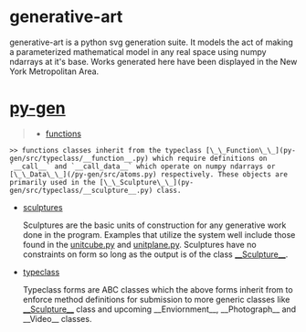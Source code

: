# generative-art

generative-art is a python svg generation suite. It models the act of making a parameterized mathematical model in any real space using numpy ndarrays at it's base. Works generated here have been displayed in the New York Metropolitan Area.

# [py-gen](/py-gen)
> - [functions](/py-gen/src/functions)
    
    >> functions classes inherit from the typeclass [\_\_Function\_\_](py-gen/src/typeclass/__function__.py) which require definitions on `__call__` and `__call_data__` which operate on numpy ndarrays or [\_\_Data\_\_](/py-gen/src/atoms.py) respectively. These objects are primarily used in the [\_\_Sculpture\_\_](py-gen/src/typeclass/__sculpture__.py) class.
- [sculptures](py-gen/src/sculptures)
    
    Sculptures are the basic units of construction for any generative work done in the program. Examples that utilize the system well include those found in the [unitcube.py](py-gen/src/sculptures/unitcube.py) and [unitplane.py](py-gen/src/sculptures/unitplane.py). Sculptures have no constraints on form so long as the output is of the class [\_\_Sculpture\_\_](py-gen/src/typeclass/__sculpture__.py).
- [typeclass](py-gen/src/typeclass)
    
    Typeclass forms are ABC classes which the above forms inherit from to enforce method definitions for submission to more generic classes like [\_\_Sculpture\_\_](py-gen/src/typeclass/__sculpture__.py) class and upcoming \_\_Enviornment\_\_, \_\_Photograph\_\_ and \_\_Video\_\_ classes.
